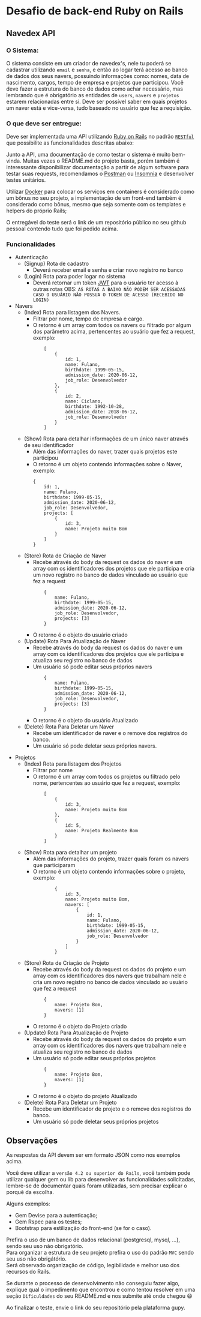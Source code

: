 # Desafio de back-end Ruby on Rails

## Navedex API

### O Sistema:
O sistema consiste em um criador de navedex's, nele tu poderá se cadastrar utilizando `email` e `senha`, e então ao logar terá acesso ao banco de dados dos seus navers, possuindo informações como: nomes, data de nascimento, cargos, tempo de empresa e projetos que participou.
Você deve fazer a estrutura do banco de dados como achar necessário, mas lembrando que é obrigatório as entidades de `users`, `navers` e `projetos` estarem relacionadas entre si. Deve ser possível saber em quais projetos um naver está e vice-versa, tudo baseado no usuário que fez a requisição.

### O que deve ser entregue:

Deve ser implementada uma API utilizando [Ruby on Rails](https://rubyonrails.org/) no padrão [`RESTful`](https://becode.com.br/o-que-e-api-rest-e-restful/#:~:text=REST%20significa%20Representational%20State%20Transfer,abstra%C3%A7%C3%A3o%20da%20arquitetura%20da%20Web.) que possibilite as funcionalidades descritas abaixo:


Junto a API, uma documentação de como testar o sistema é muito bem-vinda. Muitas vezes o README.md do projeto basta, porém também é interessante disponibilizar documentação a partir de algum software para testar suas requests, recomendamos o [Postman](https://www.postman.com/) ou [Insomnia](https://insomnia.rest/download/) e desenvolver testes unitários.

Utilizar [Docker](https://www.docker.com/) para colocar os serviços em containers é considerado como um bônus no seu projeto, a implementação de um front-end também é considerado como bônus, mesmo que seja somente com os templates e helpers do próprio Rails;

O entregável do teste será o link de um repositório público no seu github pessoal contendo tudo que foi pedido acima.

### Funcionalidades

- Autenticação
    - (Signup) Rota de cadastro 
        - Deverá receber email e senha e criar novo registro no banco
    - (Login) Rota para poder logar no sistema
        - Deverá retornar um token [JWT](https://jwt.io/) para o usuário ter acesso à outras rotas
OBS: ```AS ROTAS A BAIXO NÃO PODEM SER ACESSADAS CASO O USUÁRIO NÃO POSSUA O TOKEN DE ACESSO (RECEBIDO NO LOGIN)```
- Navers
  - (Index) Rota para listagem dos Navers.
    - Filtrar por nome, tempo de empresa e cargo.
    - O retorno é um array com todos os navers ou filtrado por algum dos parâmetro acima, pertencentes ao usuário que fez a request, exemplo:
      ```
          [
              {
                  id: 1,
                  name: Fulano,
                  birthdate: 1999-05-15,
                  admission_date: 2020-06-12,
                  job_role: Desenvolvedor
              },
              {
                  id: 2,
                  name: Ciclano,
                  birthdate: 1992-10-28,
                  admission_date: 2018-06-12,
                  job_role: Desenvolvedor
              }
          ]
      ```
  - (Show) Rota para detalhar informações de um único naver através de seu identificador
    - Além das informações do naver, trazer quais projetos este participou
    - O retorno é um objeto contendo informações sobre o Naver, exemplo:
      ```
      {
          id: 1,
          name: Fulano,
          birthdate: 1999-05-15,
          admission_date: 2020-06-12,
          job_role: Desenvolvedor,
          projects: [
              {
                  id: 3,
                  name: Projeto muito Bom
              }
          ]
      }
      ```
  - (Store) Rota de Criação de Naver
    - Recebe através do body da request os dados do naver e um array com os identificadores dos projetos que ele participa e cria um novo registro no banco de dados vinculado ao usuário que fez a request
      ```
          {
              name: Fulano,
              birthdate: 1999-05-15,
              admission_date: 2020-06-12,
              job_role: Desenvolvedor,
              projects: [3]
          }
      ```
    - O retorno é o objeto do usuário criado
  - (Update) Rota Para Atualização de Naver
    - Recebe através do body da request os dados do naver e um array com os identificadores dos projetos que ele participa e atualiza seu registro no banco de dados
    - Um usuário só pode editar seus próprios navers
      ```
          {
              name: Fulano,
              birthdate: 1999-05-15,
              admission_date: 2020-06-12,
              job_role: Desenvolvedor,
              projects: [3]
          }
      ```
    - O retorno é o objeto do usuário Atualizado
  - (Delete) Rota Para Deletar um Naver
    - Recebe um identificador de naver e o remove dos registros do banco.
    - Um usuário só pode deletar seus próprios navers.
* Projetos
  - (Index) Rota para listagem dos Projetos
    - Filtrar por nome
    - O retorno é um array com todos os projetos ou filtrado pelo nome, pertencentes ao usuário que fez a request, exemplo:
      ```
          [
              {
                  id: 3,
                  name: Projeto muito Bom
              },
              {
                  id: 5,
                  name: Projeto Realmente Bom
              }
          ]
      ```
  - (Show) Rota para detalhar um projeto
    - Além das informações do projeto, trazer quais foram os navers que participaram
    - O retorno é um objeto contendo informações sobre o projeto, exemplo:
      ```
              {
                  id: 3,
                  name: Projeto muito Bom,
                  navers: [
                      {
                          id: 1,
                          name: Fulano,
                          birthdate: 1999-05-15,
                          admission_date: 2020-06-12,
                          job_role: Desenvolvedor
                      }
                  ]
              }
      ```
  - (Store) Rota de Criação de Projeto
    - Recebe através do body da request os dados do projeto e um array com os identificadores dos navers que trabalham nele e cria um novo registro no banco de dados vinculado ao usuário que fez a request
      ```
          {
              name: Projeto Bom,
              navers: [1]
          }
      ```
    - O retorno é o objeto do Projeto criado
  - (Update) Rota Para Atualização de Projeto
    - Recebe através do body da request os dados do projeto e um array com os identificadores dos navers que trabalham nele e atualiza seu registro no banco de dados
    - Um usuário só pode editar seus próprios projetos
      ```
          {
              name: Projeto Bom,
              navers: [1]
          }
      ```
    - O retorno é o objeto do projeto Atualizado
  - (Delete) Rota Para Deletar um Projeto
    - Recebe um identificador de projeto e o remove dos registros do banco.
    - Um usuário só pode deletar seus próprios projetos
    
## Observações

As respostas da API devem ser em formato JSON como nos exemplos acima.

Você deve utilizar a `versão 4.2 ou superior do Rails`, você também pode utilizar qualquer gem ou lib para desenvolver as funcionalidades solicitadas, lembre-se de documentar quais foram utilizadas, sem precisar explicar o porquê da escolha. 

Alguns exemplos:
- Gem Devise para a autenticação;
- Gem Rspec para os testes;
- Bootstrap para estilização do front-end (se for o caso).

Prefira o uso de um banco de dados relacional (postgresql, mysql, ...), sendo seu uso não obrigatório.<br>
Para organizar a estrutura de seu projeto prefira o uso do padrão `MVC` sendo seu uso não obrigátório.<br>
Será observado organização de código, legibilidade e melhor uso dos recursos do Rails.

Se durante o processo de desenvolvimento não conseguiu fazer algo, explique qual o impedimento que encontrou e como tentou resolver em uma seção `Dificuldades` do seu README.md e nos submite até onde chegou :smile:

Ao finalizar o teste, envie o link do seu repositório pela plataforma gupy.
